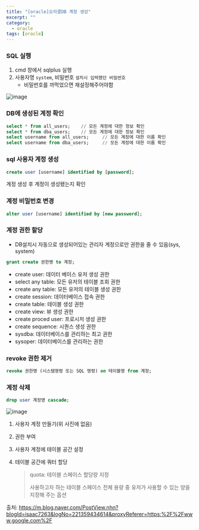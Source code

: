 ```yaml
---
title: "[oracle]오라클DB 계정 생성"
excerpt: ""
category:
  - oracle
tags: [oracle]
---
```






### SQL 실행

1. cmd 창에서 sqlplus 실행
2. 사용자명 `system`, 비밀번호 `설치시 입력했던 비밀번호`
   - 비밀번호를 까먹었으면 재설정해주어야함

![image](https://user-images.githubusercontent.com/53068706/113149743-4fee3080-926e-11eb-9771-85a27346ed37.png)





### DB에 생성된 계정 확인

```sql
select * from all_users;	// 모든 계정에 대한 정보 확인
select * from dba_users;	// 모든 계정에 대한 정보 확인
select username from all_users;		// 모든 계정에 대한 이름 확인
select username from dba_users;		// 모든 계정에 대한 이름 확인
```





### sql 사용자 계정 생성

```sql
create user [username] identified by [password];
```

계정 생성 후 계정이 생성됐는지 확인





### 계정 비밀번호 변경

```sql
alter user [username] identified by [new password];
```





### 계정 권한 할당

- DB설치시 자동으로 생성되어있는 관리자 계정으로만 권한을 줄 수 있음(sys, system)

```sql
grant create 권한명 to 계정;
```

- create user: 데이터 베이스 유저 생성 권한
- select any table: 모든 유저의 테이블 조회 권한
- create any table: 모든 유저의 테이블 생성 권한
- create session: 데이터베이스 접속 권한
- create table: 테이블 생성 권한
- create view: 뷰 생성 권한
- create proced user: 프로시저 생성 권한
- create sequence: 시퀀스 생성 권한
- sysdba: 데이터베이스를 관리하는 최고 권한
- sysoper: 데이터베이스를 관리하는 권한



### revoke 권한 제거

```sql
revoke 권한명 (시스템명령 또는 SQL 명령) on 테이블명 from 계정;
```





### 계정 삭제

```sql
drop user 계정명 cascade;
```



![image](https://user-images.githubusercontent.com/53068706/113153701-52eb2000-9272-11eb-9b3a-613994fd8821.png)

1. 사용자 계정 만들기(위 사진에 없음)

2. 권한 부여

3. 사용자 계정에 테이블 공간 설정

4. 테이블 공간에 쿼터 할당

   > quota: 테이블 스페이스 할당량 지정
   >
   > 사용하고자 하는 테이블 스페이스 전체 용량 중 유저가 사용할 수 있는 양을 지정해 주는 옵션





출처: https://m.blog.naver.com/PostView.nhn?blogId=isaac7263&logNo=221359434614&proxyReferer=https:%2F%2Fwww.google.com%2F